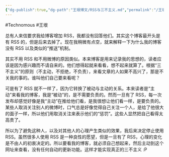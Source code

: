 ```yaml
---
{"dg-publish":true,"dg-path":"王垠博文/RSS与三不主义.md","permalink":"/王垠博文/RSS与三不主义/","created":"2023-12-13T09:27:13.000+08:00","updated":"2023-12-13T09:27:29.000+08:00"}
---
```


#Technomous #王垠 

总有人来信要求我给博客增加 RSS，我都没有回答他们。其实这个博客最开头是有 RSS 的，但是后来去掉了。现在我稍微有点空，就来解释一下为什么我的博客没有 RSS 以及类似的“推送”机制。

其实不用 RSS 和不用微博的原因类似。本来博客是用来记录我的思想的，读者应该是因为感兴趣而不请自来的。他们想得起就来看看，想不起来就算了。根据“三不主义”的原则（不主动，不拒绝，不负责），来看文章的人如果不高兴了，那是不关我的事的。谁叫他们自己要来看呢？

可是有了 RSS 就不一样了，因为它转换了被动与主动的关系。本来读者是“主动”来看我的博客，我是“被动”的，是不需要负责的。然而一旦有了 RSS，每一次发布却感觉好像是我“主动”在推给他们看，是我很想让他们看一样，是要负责的。某些人取消关注别人的微博时，口气总是好像觉得自己关注一个人，是给了他很大的面子一样，所以他们用取消关注来表示他们的“惩罚”。这些人显然把自己看得太高贵了。

所以为了避免这种人，以及对其他人的心理产生类似的效果，我后来决定停止使用 RSS。虽然很多人使用 RSS 是一种良性的愿望，但是一旦有了 RSS，心理的变化是不由人的初衷决定的。所以要看我的博客，就必须自己想起来，然后主动到这个网址来查看，没有任何自动的更新功能。这样才能实现真正的三不主义 :P

